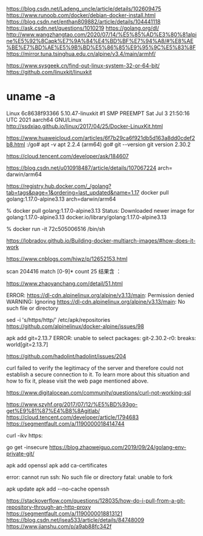 https://blog.csdn.net/Ladeng_uncle/article/details/102609475
https://www.runoob.com/docker/debian-docker-install.html
https://blog.csdn.net/enthan809882/article/details/104441118
https://ask.csdn.net/questions/1010219
https://golang.org/dl/
http://www.wangzhangtao.com/2020/07/14/%E5%85%AD%E3%80%81alpine%E5%92%8Capk%E7%9A%84%E4%BD%BF%E7%94%A8/#%E8%AE%BE%E7%BD%AE%E5%9B%BD%E5%86%85%E9%95%9C%E5%83%8F
https://mirror.tuna.tsinghua.edu.cn/alpine/v3.4/main/armhf/

https://www.sysgeek.cn/find-out-linux-system-32-or-64-bit/
https://github.com/linuxkit/linuxkit
# uname -a
Linux 6c8638f93366 5.10.47-linuxkit #1 SMP PREEMPT Sat Jul 3 21:50:16 UTC 2021 aarch64 GNU/Linux
http://ssdxiao.github.io/linux/2017/04/25/Docker-LinuxKit.html

https://www.huaweicloud.com/articles/6f7b29ca6f921db5d163a8dd0cdef2b8.html
:/go# apt -v
apt 2.2.4 (arm64)
go# git --version
git version 2.30.2

https://cloud.tencent.com/developer/ask/184607


https://blog.csdn.net/u010918487/article/details/107067224
arch= darwin/arm64

https://registry.hub.docker.com/_/golang?tab=tags&page=1&ordering=last_updated&name=1.17
docker pull golang:1.17.0-alpine3.13 arch=darwin/arm64


 % docker pull golang:1.17.0-alpine3.13
 Status: Downloaded newer image for golang:1.17.0-alpine3.13
docker.io/library/golang:1.17.0-alpine3.13

 % docker run -it 72c505006516 /bin/sh

https://lobradov.github.io/Building-docker-multiarch-images/#how-does-it-work

https://www.cnblogs.com/hiwz/p/12652153.html

scan 204416 match [0-9]* count 25  结果含 ：

https://www.zhaoyanchang.com/detail/51.html


ERROR: https://dl-cdn.alpinelinux.org/alpine/v3.13/main: Permission denied
WARNING: Ignoring https://dl-cdn.alpinelinux.org/alpine/v3.13/main: No such file or directory

sed -i 's/https/http/' /etc/apk/repositories
https://github.com/alpinelinux/docker-alpine/issues/98


apk add git=2.13.7
ERROR: unable to select packages:
  git-2.30.2-r0:
    breaks: world[git=2.13.7]

https://github.com/hadolint/hadolint/issues/204


curl failed to verify the legitimacy of the server and therefore could not
establish a secure connection to it. To learn more about this situation and
how to fix it, please visit the web page mentioned above.

https://www.digitalocean.com/community/questions/curl-not-working-ssl

https://www.szyhf.org/2017/07/12/%E5%BD%93go-get%E9%81%87%E4%B8%8Agitlab/
https://cloud.tencent.com/developer/article/1794683
https://segmentfault.com/a/1190000018414744


curl -ikv https:

go get -insecure
https://blog.zhaoweiguo.com/2019/09/24/golang-env-private-git/

apk add openssl
apk add ca-certificates 


error: cannot run ssh: No such file or directory
fatal: unable to fork


apk update
apk add --no-cache openssh


https://stackoverflow.com/questions/128035/how-do-i-pull-from-a-git-repository-through-an-http-proxy
https://segmentfault.com/a/1190000018813121
https://blog.csdn.net/isea533/article/details/84748009
https://www.jianshu.com/p/a9ab88fc342f

